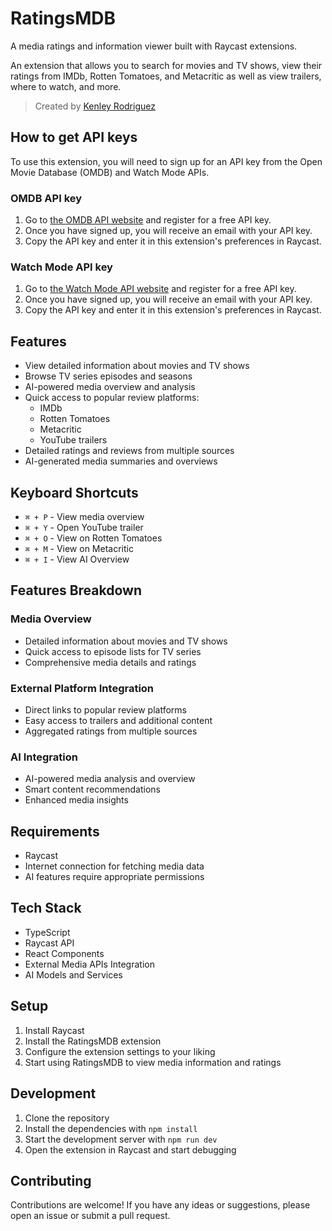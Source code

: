 # RatingsMDB

A media ratings and information viewer built with Raycast extensions.

An extension that allows you to search for movies and TV shows, view their ratings from IMDb, Rotten Tomatoes, and Metacritic as well as view trailers, where to watch, and more.

>Created by [Kenley Rodriguez](https://www.linkedin.com/in/kenley-rod/)

## How to get API keys

To use this extension, you will need to sign up for an API key from the Open Movie Database (OMDB) and Watch Mode APIs.

### OMDB API key

1. Go to [the OMDB API website](https://www.omdbapi.com/apikey.aspx) and register for a free API key.
2. Once you have signed up, you will receive an email with your API key.
3. Copy the API key and enter it in this extension's preferences in Raycast.

### Watch Mode API key

1. Go to [the Watch Mode API website](https://api.watchmode.com/) and register for a free API key.
2. Once you have signed up, you will receive an email with your API key.
3. Copy the API key and enter it in this extension's preferences in Raycast.

## Features

- View detailed information about movies and TV shows
- Browse TV series episodes and seasons
- AI-powered media overview and analysis
- Quick access to popular review platforms:
  - IMDb
  - Rotten Tomatoes
  - Metacritic
  - YouTube trailers
- Detailed ratings and reviews from multiple sources
- AI-generated media summaries and overviews

## Keyboard Shortcuts

- `⌘ + P` - View media overview
- `⌘ + Y` - Open YouTube trailer
- `⌘ + O` - View on Rotten Tomatoes
- `⌘ + M` - View on Metacritic
- `⌘ + I` - View AI Overview

## Features Breakdown

### Media Overview
- Detailed information about movies and TV shows
- Quick access to episode lists for TV series
- Comprehensive media details and ratings

### External Platform Integration
- Direct links to popular review platforms
- Easy access to trailers and additional content
- Aggregated ratings from multiple sources

### AI Integration
- AI-powered media analysis and overview
- Smart content recommendations
- Enhanced media insights

## Requirements

- Raycast
- Internet connection for fetching media data
- AI features require appropriate permissions

## Tech Stack

- TypeScript
- Raycast API
- React Components
- External Media APIs Integration
- AI Models and Services

## Setup

1. Install Raycast
2. Install the RatingsMDB extension
3. Configure the extension settings to your liking
4. Start using RatingsMDB to view media information and ratings

## Development

1. Clone the repository
2. Install the dependencies with `npm install`
3. Start the development server with `npm run dev`
4. Open the extension in Raycast and start debugging

## Contributing

Contributions are welcome! If you have any ideas or suggestions, please open an issue or submit a pull request.